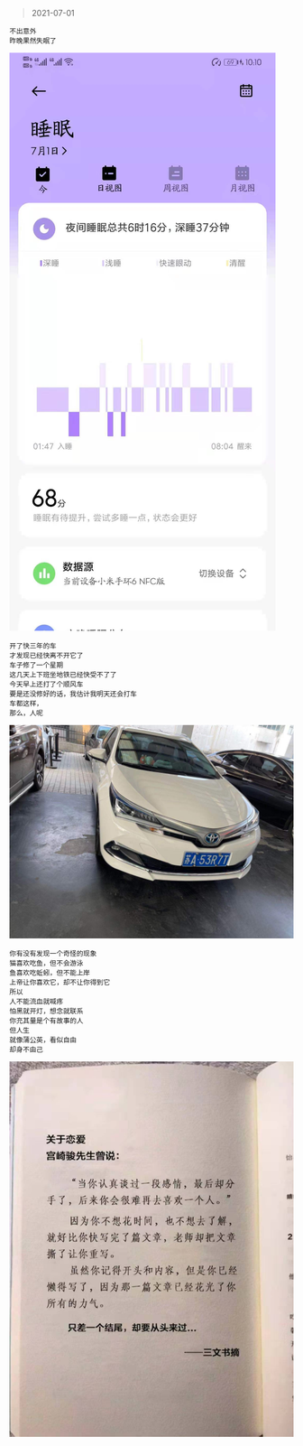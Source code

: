 >2021-07-01

```
不出意外
昨晚果然失眠了
```

![](../../images/date/2021-07-01-2.jpeg)


```
开了快三年的车
才发现已经快离不开它了
车子修了一个星期
这几天上下班坐地铁已经快受不了了
今天早上还打了个顺风车
要是还没修好的话，我估计我明天还会打车
车都这样，
那么，人呢
```
![](../../images/date/2021-07-01-1.jpeg)

```
你有没有发现一个奇怪的现象
猫喜欢吃鱼，但不会游泳
鱼喜欢吃蚯蚓，但不能上岸
上帝让你喜欢它，却不让你得到它
所以
人不能流血就喊疼
怕黑就开灯，想念就联系
你充其量是个有故事的人
但人生
就像蒲公英，看似自由
却身不由己

```


![](../../images/date/2021-07-01.jpeg)
